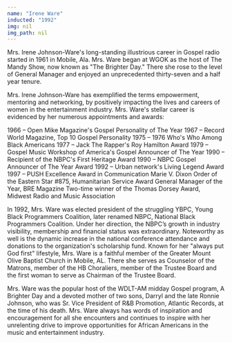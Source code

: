 ```yaml
---
name: "Irene Ware"
inducted: "1992"
img: nil
img_path: nil
---
```


Mrs. Irene Johnson-Ware's long-standing illustrious career in Gospel radio started in 1961 in Mobile, Ala. Mrs. Ware began at WGOK as the host of The Mandy Show, now known as "The Brighter Day." There she rose to the level of General Manager and enjoyed an unprecedented thirty-seven and a half year tenure.

Mrs. Irene Johnson-Ware has exemplified the terms empowerment, mentoring and networking, by positively impacting the lives and careers of women in the entertainment industry. Mrs. Ware's stellar career is evidenced by her numerous appointments and awards:

1966 – Open Mike Magazine's Gospel Personality of The Year
1967 – Record World Magazine, Top 10 Gospel Personality
1975 – 1976 Who's Who Among Black Americans
1977 – Jack The Rapper's Roy Hamilton Award
1979 – Gospel Music Workshop of America's Gospel Announcer of The Year
1990 – Recipient of the NBPC's First Heritage Award
1990 – NBPC Gospel Announcer of The Year Award
1992 – Urban network's Living Legend Award
1997 – PUSH Excellence Award in Communication
Marie V. Dixon Order of the Eastern Star #875, Humanitarian Service Award
General Manager of the Year, BRE Magazine
Two-time winner of the Thomas Dorsey Award, Midwest Radio and Music Association

In 1992, Mrs. Ware was elected president of the struggling YBPC, Young Black Programmers Coalition, later renamed NBPC, National Black Programmers Coalition. Under her direction, the NBPC’s growth in industry visibility, membership and financial status was extraordinary. Noteworthy as well is the dynamic increase in the national conference attendance and donations to the organization's scholarship fund. Known for her "always put God first" lifestyle, Mrs. Ware is a faithful member of the Greater Mount Olive Baptist Church in Mobile, AL. There she serves as Counselor of the Matrons, member of the HB Choraliers, member of the Trustee Board and the first woman to serve as Chairman of the Trustee Board.

Mrs. Ware was the popular host of the WDLT-AM midday Gospel program, A Brighter Day and a devoted mother of two sons, Darryl and the late Ronnie Johnson, who was Sr. Vice President of R&B Promotion, Atlantic Records, at the time of his death.
Mrs. Ware always has words of inspiration and encouragement for all she encounters and continues to inspire with her unrelenting drive to improve opportunities for African Americans in the music and entertainment industry.